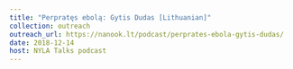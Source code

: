 ```yaml
---
title: "Perpratęs ebolą: Gytis Dudas [Lithuanian]"
collection: outreach
outreach_url: https://nanook.lt/podcast/perprates-ebola-gytis-dudas/
date: 2018-12-14
host: NYLA Talks podcast
---
```

